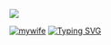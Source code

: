 ![](https://komarev.com/ghpvc/?username=antonkomarev&color=b5b5b5&label=۶ৎ)


[![mywife](https://github.com/user-attachments/assets/0933893c-d0a0-4309-b26f-3e55fcd00fa7)](https://rentry.co/victimising)
[![Typing SVG](https://readme-typing-svg.demolab.com?font=Bebas+Neue&pause=100&color=B5B5B5&width=435&lines=Oh+no+..m+my+wifeh.....+MY+WIFE%3F%3F%3F%3F;MMMMMMYYYYYY+WWWWWWWIIIIIFFFFEEEEEEEEEEEEEEEEEEEEEEEEEE;UEE%F0%9F%98%AD%F0%9F%A5%BA%F0%9F%92%A7Eu%F0%9F%92%A7%F0%9F%92%A7E+E+%F0%9F%98%AD%F0%9F%98%AD+E+EUE%F0%9F%A5%BA%F0%9F%A5%BA%F0%9F%98%ADUUUUE%F0%9F%98%AD%F0%9F%A5%BA%F0%9F%92%A7%F0%9F%A5%BA%F0%9F%98%ADue%F0%9F%92%A7ee%F0%9F%98%AD%F0%9F%A5%BA%F0%9F%92%A7ue%F0%9F%A5%BAe+e+e%F0%9F%98%AD+e%F0%9F%92%A7%F0%9F%A5%BA%F0%9F%98%AD+Uueuuue%F0%9F%92%A7%F0%9F%92%A7ue%F0%9F%98%AD%F0%9F%A5%BAee+e%F0%9F%A5%BA%F0%9F%A5%BA%F0%9F%98%ADeUE%F0%9F%92%A7%F0%9F%A5%BA%F0%9F%92%A7EEE%F0%9F%92%A7%F0%9F%92%A7%F0%9F%98%ADU+E%F0%9F%A5%BA%F0%9F%98%AD+EE+H%F0%9F%92%A7%F0%9F%A5%BA%F0%9F%98%AD+E+EUU%F0%9F%92%A7%F0%9F%A5%BA%F0%9F%98%ADUUEHH%F0%9F%A5%BA%F0%9F%92%A7%F0%9F%98%ADEUEH%F0%9F%A5%BA%F0%9F%98%AD%F0%9F%92%A7%F0%9F%92%A7ue+e%F0%9F%98%AD%F0%9F%98%AD+eeeeee%F0%9F%92%A7%F0%9F%92%A7%F0%9F%92%A7uu%F0%9F%A5%BA%F0%9F%98%ADhh%F0%9F%98%AD%F0%9F%A5%BA+uUEEE%F0%9F%A5%BA%F0%9F%98%AD%F0%9F%92%A7uuuue%F0%9F%92%A7%F0%9F%98%AD%F0%9F%A5%BA%F0%9F%98%AD)](https://git.io/typing-svg)

